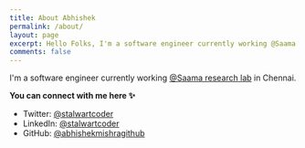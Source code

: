 ```yaml
---
title: About Abhishek
permalink: /about/
layout: page
excerpt: Hello Folks, I'm a software engineer currently working @Saama research lab in Chennai.
comments: false
---
```


I'm a software engineer currently working [@Saama research lab](https://github.com/saamaresearch) in Chennai.

**You can connect with me here ✨**

- Twitter: <a href="https://twitter.com/stalwartcoder" target="_blank">@stalwartcoder</a>
- LinkedIn: <a href="https://linkedin.com/in/stalwartcoder" target="_blank">@stalwartcoder</a>
- GitHub: <a href="https://github.com/abhishekmishragithub" target="_blank">@abhishekmishragithub</a>
